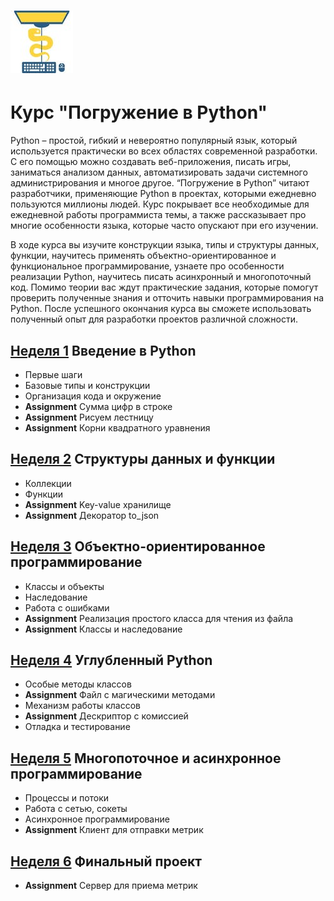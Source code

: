 # ![](course_logo.jpg) 
# Курс "Погружение в Python"
Python – простой, гибкий и невероятно популярный язык, который используется практически во всех областях современной разработки. С его помощью можно создавать веб-приложения, писать игры, заниматься анализом данных, автоматизировать задачи системного администрирования и многое другое. “Погружение в Python” читают разработчики, применяющие Python в проектах, которыми ежедневно пользуются миллионы людей. Курс покрывает все необходимые для ежедневной работы программиста темы, а также рассказывает про многие особенности языка, которые часто опускают при его изучении.

В ходе курса вы изучите конструкции языка, типы и структуры данных, функции, научитесь применять объектно-ориентированное и функциональное программирование, узнаете про особенности реализации Python, научитесь писать асинхронный и многопоточный код. Помимо теории вас ждут практические задания, которые помогут проверить полученные знания и отточить навыки программирования на Python. После успешного окончания курса вы сможете использовать полученный опыт для разработки проектов различной сложности.

## [Неделя 1](week_1.md) Введение в Python 
 * Первые шаги
 * Базовые типы и конструкции
 * Организация кода и окружение 
 * __Assignment__ Сумма цифр в строке
 * __Assignment__ Рисуем лестницу
 * __Assignment__ Корни квадратного уравнения

## [Неделя 2](week_2.md) Структуры данных и функции
 * Коллекции
 * Функции
 *  __Assignment__ Key-value хранилище
 *  __Assignment__ Декоратор to_json

## [Неделя 3](week_3.md) Объектно-ориентированное программирование
 * Классы и объекты
 * Наследование
 * Работа с ошибками
 * __Assignment__ Реализация простого класса для чтения из файла
 * __Assignment__ Классы и наследование

## [Неделя 4](week_4.md) Углубленный Python
 * Особые методы классов
 * __Assignment__ Файл с магическими методами
 * Механизм работы классов
 * __Assignment__ Дескриптор с комиссией
 * Отладка и тестирование

## [Неделя 5](week_5.md) Многопоточное и асинхронное программирование
 * Процессы и потоки
 * Работа с сетью, сокеты
 * Асинхронное программирование
 * __Assignment__ Клиент для отправки метрик

## [Неделя 6](week_6.md) Финальный проект
 * __Assignment__ Сервер для приема метрик

